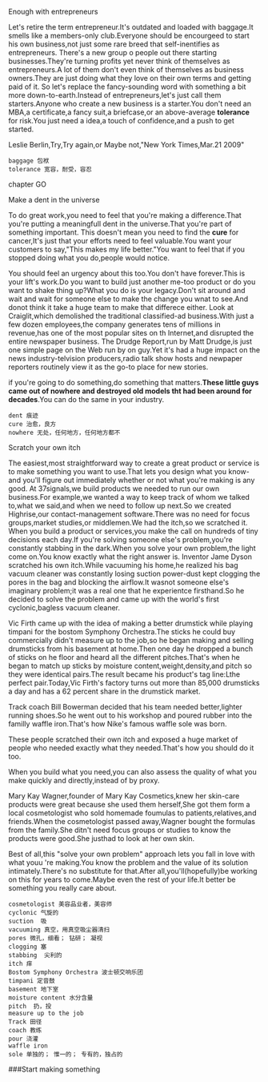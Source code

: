 Enough with entrepreneurs

Let's retire the term entrepreneur.It's outdated and loaded with baggage.It smells like a members-only club.Everyone should be encourgeed to start his own business,not just some rare breed that self-inentifies as entrepreneurs.
There's a new group o people out there starting businesses.They're turning profits yet never think of themselves as entrepreneurs.A lot of them don't even think of themselves as business owners.They are just doing what they love on their own terms and getting paid of it.
So let's replace the fancy-sounding word with something a bit more down-to-earth.Instead of entrepreneurs,let's just call them starters.Anyone who create a new business is a starter.You don't need an MBA,a certificate,a fancy suit,a briefcase,or an above-average **tolerance** for risk.You just need a idea,a touch of confidence,and a push to get started.

Leslie Berlin,Try,Try again,or Maybe not,"New York Times,Mar.21 2009"


	baggage 包袱
	tolerance 宽容，耐受，容忍

chapter GO

Make a dent in the universe

To do great work,you need to feel that you're making a difference.That you're putting a meaningfull dent in the universe.That you're part of something important.
This doesn't mean you need to find the **cure** for cancer,It's just that your efforts need to feel valuable.You want your customers to say,"This makes my life better."You want to feel that if you stopped doing what you do,people would notice.

You should feel an urgency about this too.You don't have forever.This is your lift's work.Do you want to build just another me-too product or do you want to shake thing up?What you do is your legacy.Don't sit around and wait and wait for someone else to make the change you wnat to see.And donot think it take a huge team to make that differece either.
Look at Craiglit,which demolished the traditional classified-ad business.With just a few dozen employees,the company generates tens of millions in revenue,has one of the most popular sites on th Internet,and disrupted the entire newspaper business.
The Drudge Report,run by Matt Drudge,is just one simple page on the Web run by on guy.Yet it's had a huge impact on the news industry-telvision producers,radio talk show hosts and newpaper reporters routinely view it as the go-to place for new stories.

if you're going to do something,do something that matters.**These little guys came out of nowhere and destroyed old models tht had been around for decades**.You can do the same in your industry.

	dent 痕迹
	cure 治愈，良方
	nowhere 无处，任何地方，任何地方都不
Scratch your own itch

The easiest,most straightforward way to create a great product or service is to make something you want to use.That lets you design what you know-and you'll figure out immediately whether or not what you're making is any good.
At 37signals,we build products we needed to run our own business.For example,we wanted a way to keep track of whom we talked to,what we said,and when we need to follow up next.So we created Highrise,our contact-management software.There was no need for focus groups,market studies,or middlemen.We had the itch,so we scratched it.
When you build a product or services,you make the call on hundreds of tiny decisions each day.If you're solving someone else's problem,you're constantly stabbing in the dark.When you solve your own problem,the light come on.You know exactly what the right answer is.
Inventor Jame Dyson scratched his own itch.While vacuuming his home,he realized his bag vacuum cleaner was constantly losing suction power-dust kept clogging the pores in the bag and blocking the airflow.It wasnot someone else's imaginary problem;it was a real one that he experientce firsthand.So he decided to solve the problem and came up with the world's first cyclonic,bagless vacuum cleaner.

Vic Firth came up with the idea of making a better drumstick while playing timpani for the bostom Symphony Orchestra.The sticks he could buy commercially didn't measure up to the job,so he began making and selling drumsticks from his basement at home.Then one day he dropped a bunch of sticks on he floor and heard all the different pitches.That's when he began to match up sticks by moisture content,weight,density,and pitch so they were identical pairs.The result became his product's tag line:Lthe perfect pair.Today,Vic Firth's factory turns out more than 85,000 drumsticks a day and has a 62 percent share in the drumstick market.

Track coach Bill Bowerman decided that his team needed better,lighter running shoes.So he went out to his workshop and poured rubber into the familly waffle iron.That's how Nike's famous waffle sole was born.

These people scratched their own itch and exposed a huge market of people who needed exactly what they needed.That's how you should do it too.

When you build what you need,you can also assess the quality of what you make quickly and directly,instead of by proxy.

Mary Kay Wagner,founder of Mary Kay Cosmetics,knew her skin-care products were great because she used them herself,She got them form a local cosmetologist who sold homemade foumulas to patients,relatives,and friends.When the cosmetologist passed away,Wagner bought the formulas from the family.She ditn't need focus groups or studies to know the products were good.She justhad to look at her own skin.

Best of all,this "solve your own problem" approach lets you fall in love with what youu 're making.You know the problem and the value of its solution intimately.There's no substitute for that.After all,you'll(hopefully)be working on this for years to come.Maybe even the rest of your life.It better be something you really care about.

	cosmetologist 美容品业者，美容师
	cyclonic 气旋的
	suction  吸
	vacuuming 真空，用真空吸尘器清扫
	pores 微孔，细看； 钻研； 凝视
	clogging 塞
	stabbing  尖利的
	itch 痒
	Bostom Symphony Orchestra 波士顿交响乐团
	timpani 定音鼓
	basement 地下室
	moisture content 水分含量
	pitch  扔，投
	measure up to the job
	Track 田径
	coach 教练
	pour 浇灌
	waffle iron 
	sole 单独的； 惟一的； 专有的，独占的

###Start making something
	


